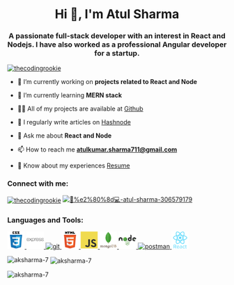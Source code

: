 <h1 align="center">Hi 👋, I'm Atul Sharma</h1>
<h3 align="center">A passionate full-stack developer with an interest in React and Nodejs. I have also worked as a professional Angular developer for a startup.</h3>

<p align="left"> <a href="https://twitter.com/thecodingrookie" target="blank"><img src="https://img.shields.io/twitter/follow/thecodingrookie?logo=twitter&style=for-the-badge" alt="thecodingrookie" /></a> </p>

- 🔭 I’m currently working on **projects related to React and Node**

- 🌱 I’m currently learning **MERN stack**

- 👨‍💻 All of my projects are available at [Github](https://github.com/aksharma-7)

- 📝 I regularly write articles on [Hashnode](https://ak7.hashnode.dev/)

- 💬 Ask me about **React and Node**

- 📫 How to reach me **atulkumar.sharma711@gmail.com**

- 📄 Know about my experiences [Resume](https://drive.google.com/file/d/11vAiUMgWiaJfX9pYDCKELUP00Etk0mR8/view?usp=sharing)

<h3 align="left">Connect with me:</h3>
<p align="left">
<a href="https://twitter.com/thecodingrookie" target="blank"><img align="center" src="https://cdn.jsdelivr.net/npm/simple-icons@3.0.1/icons/twitter.svg" alt="thecodingrookie" height="30" width="40" /></a>
<a href="https://linkedin.com/in/👨%e2%80%8d💻-atul-sharma-306579179" target="blank"><img align="center" src="https://cdn.jsdelivr.net/npm/simple-icons@3.0.1/icons/linkedin.svg" alt="👨%e2%80%8d💻-atul-sharma-306579179" height="30" width="40" /></a>
</p>

<h3 align="left">Languages and Tools:</h3>
<p align="left"> <a href="https://www.w3schools.com/css/" target="_blank"> <img src="https://raw.githubusercontent.com/devicons/devicon/master/icons/css3/css3-original-wordmark.svg" alt="css3" width="40" height="40"/> </a> <a href="https://expressjs.com" target="_blank"> <img src="https://raw.githubusercontent.com/devicons/devicon/master/icons/express/express-original-wordmark.svg" alt="express" width="40" height="40"/> </a> <a href="https://git-scm.com/" target="_blank"> <img src="https://www.vectorlogo.zone/logos/git-scm/git-scm-icon.svg" alt="git" width="40" height="40"/> </a> <a href="https://www.w3.org/html/" target="_blank"> <img src="https://raw.githubusercontent.com/devicons/devicon/master/icons/html5/html5-original-wordmark.svg" alt="html5" width="40" height="40"/> </a> <a href="https://developer.mozilla.org/en-US/docs/Web/JavaScript" target="_blank"> <img src="https://raw.githubusercontent.com/devicons/devicon/master/icons/javascript/javascript-original.svg" alt="javascript" width="40" height="40"/> </a> <a href="https://www.mongodb.com/" target="_blank"> <img src="https://raw.githubusercontent.com/devicons/devicon/master/icons/mongodb/mongodb-original-wordmark.svg" alt="mongodb" width="40" height="40"/> </a> <a href="https://nodejs.org" target="_blank"> <img src="https://raw.githubusercontent.com/devicons/devicon/master/icons/nodejs/nodejs-original-wordmark.svg" alt="nodejs" width="40" height="40"/> </a> <a href="https://postman.com" target="_blank"> <img src="https://www.vectorlogo.zone/logos/getpostman/getpostman-icon.svg" alt="postman" width="40" height="40"/> </a> <a href="https://reactjs.org/" target="_blank"> <img src="https://raw.githubusercontent.com/devicons/devicon/master/icons/react/react-original-wordmark.svg" alt="react" width="40" height="40"/> </a> </p>

<p><img align="left" src="https://github-readme-stats.vercel.app/api/top-langs?username=aksharma-7&show_icons=true&locale=en&layout=compact" alt="aksharma-7" /></p>

<p>&nbsp;<img align="center" src="https://github-readme-stats.vercel.app/api?username=aksharma-7&show_icons=true&locale=en" alt="aksharma-7" /></p>

<p><img align="center" src="https://github-readme-streak-stats.herokuapp.com/?user=aksharma-7&" alt="aksharma-7" /></p>
